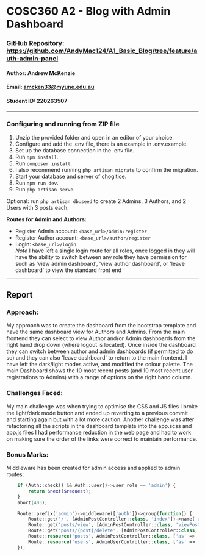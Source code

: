 # COSC360 A2 - Blog with Admin Dashboard

### GitHub Repository: https://github.com/AndyMac124/A1_Basic_Blog/tree/feature/auth-admin-panel

#### Author: Andrew McKenzie
#### Email: amcken33@myune.edu.au  
#### Student ID: 220263507

---

### Configuring and running from ZIP file
1. Unzip the provided folder and open in an editor of your choice.
2. Configure and add the .env file, there is an example in .env.example.
3. Set up the database connection in the .env file.
4. Run `npm install`.
5. Run `composer install`.
6. I also recommend running `php artisan migrate` to confirm the migration.
7. Start your database and server of chogitice.
8. Run `npm run dev`.
9. Run `php artisan serve`.

Optional: run `php artisan db:seed` to create 2 Admins, 3 Authors, and 2 Users with 3 posts each.

**Routes for Admin and Authors:**
- Register Admin account: `<base_url>/admin/register`
- Register Author account: `<base_url>/author/register`
- Login: `<base_url>/login`
<br>*Note* I have left a single login route for all roles, once logged in they will have the ability to switch between any
role they have permission for such as 'view admin dashboard', 'view author dashboard', or 'leave dashboard' to view the 
standard front end

---

## Report

### Approach:
My approach was to create the dashboard from the bootstrap template and have the same dashboard view for Authors and Admins.
From the main frontend they can select to view Author and/or Admin dashboards from the right hand drop down (where logout is located).
Once inside the dashboard they can switch between author and admin dashboards (if permitted to do so) and they can also 'leave dashboard' to
return to the main frontend. I have left the dark/light modes active, and modified the colour palette. The main Dashboard 
shows the 10 most recent posts (and 10 most recent user registrations to Admins) with a range of options on the right hand column.

### Challenges Faced:
My main challenge was when trying to optimise the CSS and JS files I broke the light/dark mode button and ended up reverting
to a previous commit and starting again but with a lot more caution. Another challenge was after refactoring all the scripts in the 
dashboard template into the app.scss and app.js files I had performance reduction in the web page and had to work on making sure the
order of the links were correct to maintain performance.

### Bonus Marks:
Middleware has been created for admin access and applied to admin routes:

```php
    if (Auth::check() && Auth::user()->user_role == 'admin') {
        return $next($request);
    }
    abort(403);
```

```php
    Route::prefix('admin')->middleware(['auth'])->group(function() {
        Route::get('/', [AdminPostController::class, 'index'])->name('admin.dashboard')->middleware(AdminMiddleware::Class);
        Route::get('posts/view', [AdminPostController::class, 'viewPosts'])->name('admin.posts.listPosts')->middleware(AdminMiddleware::class);
        Route::get('posts/{post}/delete', [AdminPostController::class, 'confirmDelete'])->name('admin.posts.delete');
        Route::resource('posts', AdminPostController::class, ['as' => 'admin'])->middleware(AdminMiddleware::Class);
        Route::resource('users', AdminUserController::class, ['as' => 'admin'])->middleware(AdminMiddleware::Class);
    });
```
